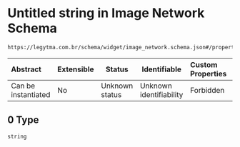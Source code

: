 # Untitled string in Image Network Schema

```txt
https://legytma.com.br/schema/widget/image_network.schema.json#/properties/headers/items/0
```




| Abstract            | Extensible | Status         | Identifiable            | Custom Properties | Additional Properties | Access Restrictions | Defined In                                                                                       |
| :------------------ | ---------- | -------------- | ----------------------- | :---------------- | --------------------- | ------------------- | ------------------------------------------------------------------------------------------------ |
| Can be instantiated | No         | Unknown status | Unknown identifiability | Forbidden         | Allowed               | none                | [image_network.schema.json\*](../schema/widget/image_network.schema.json "open original schema") |

## 0 Type

`string`
